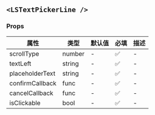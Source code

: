 ## `<LSTextPickerLine />`

### Props

| 属性            | 类型   | 默认值 | 必填 | 描述 |
| --------------- | ------ | ------ | ---- | ---- |
| scrollType      | number | -      | ✅   | -    |
| textLeft        | string | -      | ✅   | -    |
| placeholderText | string | -      | ✅   | -    |
| confirmCallback | func   | -      | ✅   | -    |
| cancelCallback  | func   | -      | ✅   | -    |
| isClickable     | bool   | -      | ✅   | -    |
